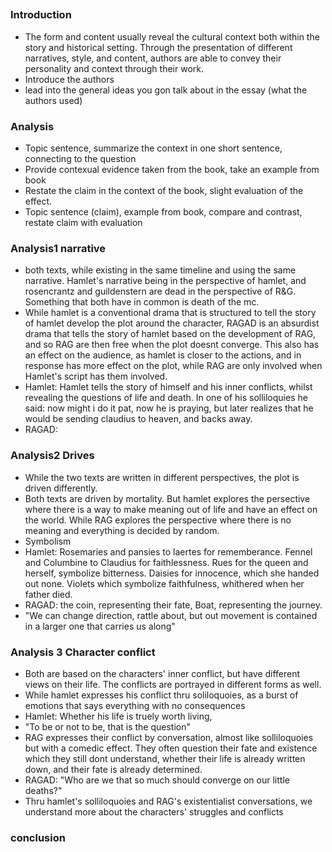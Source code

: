 ## 
### Introduction
- The form and content usually reveal the cultural context both within the story and historical setting. Through the presentation of different narratives, style, and content, authors are able to convey their personality and context through their work. 
- Introduce the authors
- lead into the general ideas you gon talk about in the essay (what the authors used)


### Analysis
- Topic sentence, summarize the context in one short sentence, connecting to the question
- Provide contexual evidence taken from the book, take an example from book
- Restate the claim in the context of the book, slight evaluation of the effect.
- Topic sentence (claim), example from book, compare and contrast, restate claim with evaluation


### Analysis1 narrative
- both texts, while existing in the same timeline and using the same narrative. Hamlet's narrative being in the perspective of hamlet, and rosencrantz and guildenstern are dead in the perspective of R&G. Something that both have in common is death of the mc.
- While hamlet is a conventional drama that is structured to tell the story of hamlet develop the plot around the character, RAGAD is an absurdist drama that tells the story of hamlet based on the development of RAG, and so RAG are then free when the plot doesnt converge. This also has an effect on the audience, as hamlet is closer to the actions, and in response has more effect on the plot, while RAG are only involved when Hamlet's script has them involved.
- Hamlet: Hamlet tells the story of himself and his inner conflicts, whilst revealing the questions of life and death. In one of his solliloquies he said: now might i do it pat, now he is praying, but later realizes that he would be sending claudius to heaven, and backs away. 
- RAGAD: 

### Analysis2 Drives
- While the two texts are written in different perspectives, the plot is driven differently. 
- Both texts are driven by mortality. But hamlet explores the persective where there is a way to make meaning out of life and have an effect on the world. While RAG explores the perspective where there is no meaning and everything is decided by random.
- Symbolism
- Hamlet: Rosemaries and pansies to laertes for rememberance. Fennel and Columbine to Claudius for faithlessness. Rues for the queen and herself, symbolize bitterness. Daisies for innocence, which she handed out none. Violets which symbolize faithfulness, whithered when her father died.
- RAGAD: the coin, representing their fate, Boat, representing the journey.
- "We can change direction, rattle about, but out movement is contained in a larger one that carries us along"

### Analysis 3 Character conflict
- Both are based on the characters' inner conflict, but have different views on their life. The conflicts are portrayed in different forms as well.
- While hamlet expresses his conflict thru soliloquoies, as a burst of emotions that says everything with no consequences
- Hamlet: Whether his life is truely worth living, 
- "To be or not to be, that is the question"
- RAG expresses their conflict by conversation, almost like solliloquoies but with a comedic effect. They often question their fate and existence which they still dont understand, whether their life is already written down, and their fate is already determined.
- RAGAD: "Who are we that so much should converge on our little deaths?"
- Thru hamlet's solliloquoies and RAG's existentialist conversations, we understand more about the characters' struggles and conflicts


### conclusion

